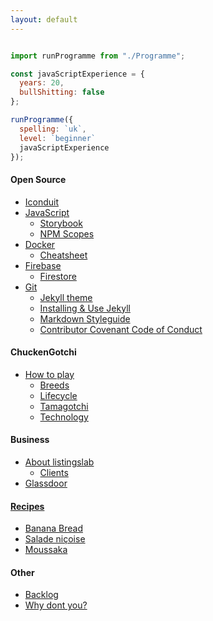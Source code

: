 ```yaml
---
layout: default
---
```


```javascript

import runProgramme from "./Programme";

const javaScriptExperience = {
  years: 20,
  bullShitting: false
};

runProgramme({
  spelling: `uk`,
  level: `beginner`
  javaScriptExperience
});

```

#### Open Source

- [Iconduit](docs/iconduit)
- [JavaScript](docs/tech/javascript/javascript)
  - [Storybook](docs/tech/storybook/storybook)
  - [NPM Scopes](docs/tech/javascript/npm-scopes)
- [Docker](docs/tech/docker/docker)
  - [Cheatsheet](docs/tech/docker/cheatsheet)
- [Firebase](docs/tech/firebase/firebase)
  - [Firestore](docs/tech/firebase/firestore)
- [Git](docs/tech/git/git)
  - [Jekyll theme](docs/tech/git/jekyll)
  - [Installing & Use Jekyll](docs/tech/git/jekyll/jekyll-how-to)
  - [Markdown Styleguide](docs/tech/git/jekyll/styleguide)
  - [Contributor Covenant Code of Conduct](docs/tech/git/code-of-conduct)

#### ChuckenGotchi

- [How to play](docs/chuckengotchi/gameplay)
  - [Breeds](docs/chuckengotchi/breeds)
  - [Lifecycle](docs/chuckengotchi/lifecycle)
  - [Tamagotchi](docs/chuckengotchi/tamagotchi)
  - [Technology](docs/chuckengotchi/tech)

#### Business

- [About listingslab](docs/business/about-listingslab)
  - [Clients](docs/business/clients/clients)
- [Glassdoor](docs/business/glassdoor/glassdoor)

#### [Recipes](docs/food)

- [Banana Bread](docs/food/banana-bread)
- [Salade niçoise](docs/food/salade-nicoise)
- [Moussaka](docs/food/moussaka)

#### Other

- [Backlog](docs/other/backlog)
- [Why dont you?](docs/other/why-dont-you)
